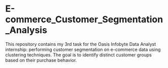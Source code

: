 # E-commerce_Customer_Segmentation_Analysis
This repository contains my 3rd task for the Oasis Infobyte Data Analyst internship: performing customer segmentation on e-commerce data using clustering techniques. The goal is to identify distinct customer groups based on their purchase behavior. 
          
